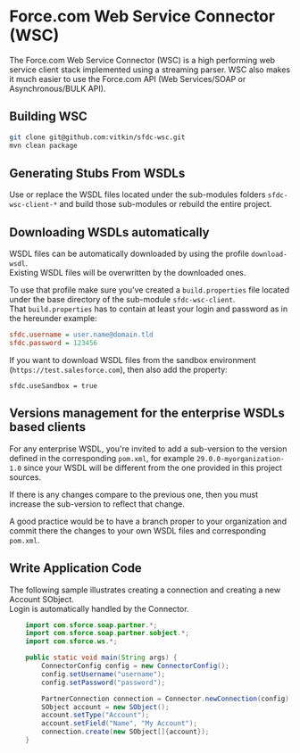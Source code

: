 # Force.com Web Service Connector (WSC)

The Force.com Web Service Connector (WSC) is a high performing web service
client stack implemented using a streaming parser. WSC also makes it much easier
to use the Force.com API (Web Services/SOAP or Asynchronous/BULK API). 

## Building WSC
```bash
git clone git@github.com:vitkin/sfdc-wsc.git
mvn clean package
```

## Generating Stubs From WSDLs
Use or replace the WSDL files located under the sub-modules folders
`sfdc-wsc-client-*` and build those sub-modules or rebuild the entire project.

## Downloading WSDLs automatically
WSDL files can be automatically downloaded by using the profile `download-wsdl`.  
Existing WSDL files will be overwritten by the downloaded ones.

To use that profile make sure you've created a `build.properties` file located
under the base directory of the sub-module `sfdc-wsc-client`.  
That `build.properties` has to contain at least your login and password as in
the hereunder example:
```INI
sfdc.username = user.name@domain.tld
sfdc.password = 123456
```

If you want to download WSDL files from the sandbox environment
(`https://test.salesforce.com`), then also add the property:
```properties
sfdc.useSandbox = true
```

## Versions management for the enterprise WSDLs based clients

For any enterprise WSDL, you're invited to add a sub-version to the version
defined in the corresponding `pom.xml`, for example `29.0.0-myorganization-1.0`
since your WSDL will be different from the one provided in this project sources.
 
If there is any changes compare to the previous one, then you must increase the
sub-version to reflect that change.

A good practice would be to have a branch proper to your organization and
commit there the changes to your own WSDL files and corresponding `pom.xml`.

## Write Application Code
The following sample illustrates creating a connection and creating a new
Account SObject.  
Login is automatically handled by the Connector.

```java
    import com.sforce.soap.partner.*;
    import com.sforce.soap.partner.sobject.*;
    import com.sforce.ws.*;

    public static void main(String args) {
        ConnectorConfig config = new ConnectorConfig();
        config.setUsername("username");
        config.setPassword("password");

        PartnerConnection connection = Connector.newConnection(config);
        SObject account = new SObject();
        account.setType("Account");
        account.setField("Name", "My Account");
        connection.create(new SObject[]{account});
    }
```